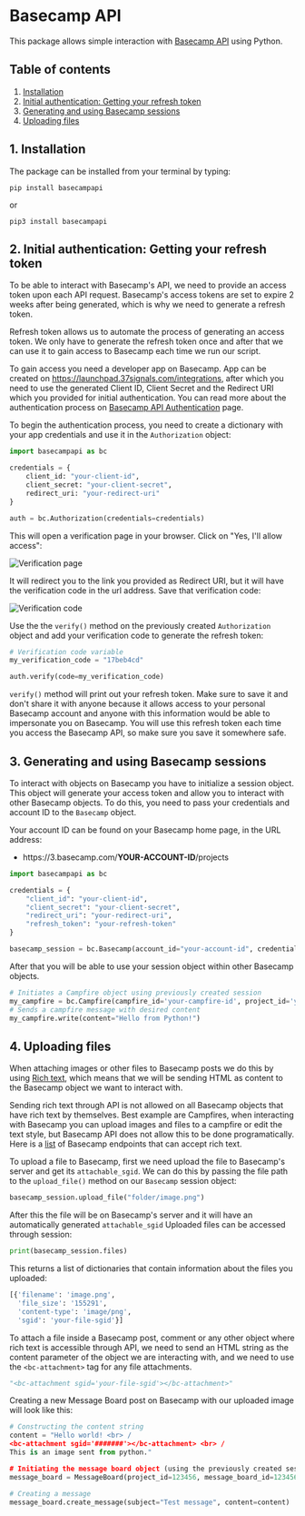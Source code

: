 


# Basecamp API

This package allows simple interaction with [Basecamp API](https://github.com/basecamp/bc3-api) using Python.

## Table of contents

1. [Installation](https://github.com/mare011rs/basecampapi#1-installation)
2. [Initial authentication: Getting your refresh token](https://github.com/mare011rs/basecampapi#2-initial-authentication-getting-your-refresh-token)
3. [Generating and using Basecamp sessions](https://github.com/mare011rs/basecampapi#3-generating-and-using-basecamp-sessions)
4. [Uploading files](https://github.com/mare011rs/basecampapi#4-uploading-files)

## 1. Installation
The package can be installed from your terminal by typing:

    pip install basecampapi
or

    pip3 install basecampapi


## 2. Initial authentication: Getting your refresh token

To be able to interact with Basecamp's API, we need to provide an access token upon each API request. Basecamp's access tokens are set to expire 2 weeks after being generated, which is why we need to generate a refresh token.

Refresh token allows us to automate the process of generating an access token. We only have to generate the refresh token once and after that we can use it to gain access to Basecamp each time we run our script.

To gain access you need a developer app on Basecamp. App can be created on https://launchpad.37signals.com/integrations, after which you need to use the generated Client ID, Client Secret and the Redirect URI which you provided for initial authentication. You can read more about the authentication process on [Basecamp API Authentication](https://github.com/basecamp/api/blob/master/sections/authentication.md) page.

To begin the authentication process, you need to create a dictionary with your app credentials and use it in the `Authorization` object:

```python
import basecampapi as bc

credentials = {
	client_id: "your-client-id",
	client_secret: "your-client-secret",
	redirect_uri: "your-redirect-uri"
}

auth = bc.Authorization(credentials=credentials)
```

This will open a verification page in your browser. Click on "Yes, I'll allow access":

![Verification page](https://user-images.githubusercontent.com/24939829/209202366-bae05d01-5f8d-4ca6-a0f8-5e1eb9088acd.png  "Verification page")

It will redirect you to the link you provided as Redirect URI, but it will have the verification code in the url address. Save that verification code:

![Verification code](https://user-images.githubusercontent.com/24939829/209202400-d2aa342b-70e1-4fd1-9787-2f3dc1280a57.png  "Verification code")

Use the the `verify()` method on the previously created `Authorization` object and add your verification code to generate the refresh token:

```python
# Verification code variable 
my_verification_code = "17beb4cd"

auth.verify(code=my_verification_code)
```

`verify()` method will print out your refresh token. Make sure to save it and don't share it with anyone because it allows access to your personal Basecamp account and anyone with this information would be able to impersonate you on Basecamp. You will use this refresh token each time you access the Basecamp API, so make sure you save it somewhere safe.




## 3. Generating and using Basecamp sessions
To interact with objects on Basecamp you have to initialize a session object. This object will generate your access token and allow you to interact with other Basecamp objects. To do this, you need to pass your credentials and account ID to the `Basecamp` object.

Your account ID can be found on your Basecamp home page, in the URL address:
- https:<SPAN></SPAN>//3.basecamp.com/<b>YOUR-ACCOUNT-ID</b>/projects

```python
import basecampapi as bc

credentials = {
	"client_id": "your-client-id",
	"client_secret": "your-client-secret",
	"redirect_uri": "your-redirect-uri",
	"refresh_token": "your-refresh-token"
}

basecamp_session = bc.Basecamp(account_id="your-account-id", credentials=credentials)
```
After that you will be able to use your session object within other Basecamp objects.

```python
# Initiates a Campfire object using previously created session
my_campfire = bc.Campfire(campfire_id='your-campfire-id', project_id='your-project-id', session=basecamp_session)
# Sends a campfire message with desired content
my_campfire.write(content="Hello from Python!") 
```


## 4. Uploading files

When attaching images or other files to Basecamp posts we do this by using [Rich text](https://github.com/basecamp/bc3-api/blob/3f71ee57b278be6e71f51488c71197f600395a2b/sections/rich_text.md), which means that we will be sending HTML as content to the Basecamp object we want to interact with. 

Sending rich text through API is not allowed on all Basecamp objects that have rich text by themselves. Best example are Campfires, when interacting with Basecamp you can upload images and files to a campfire or edit the text style, but Basecamp API does not allow this to be done programatically. Here is a [list](https://github.com/basecamp/bc3-api/blob/3f71ee57b278be6e71f51488c71197f600395a2b/sections/rich_text.md#rich-text-content-attributes) of Basecamp endpoints that can accept rich text.


To upload a file to Basecamp, first we need upload the file to Basecamp's server and get its `attachable_sgid`. We can do this by passing the file path to the `upload_file()` method on our `Basecamp` session object:

```python
basecamp_session.upload_file("folder/image.png")
```
After this the file will be on Basecamp's server and it will have an automatically generated `attachable_sgid` Uploaded files can be accessed through session:
```python
print(basecamp_session.files)
```
This returns a list of dictionaries that contain information about the files you uploaded:
```python
[{'filename': 'image.png',
  'file_size': '155291',
  'content-type': 'image/png',
  'sgid': 'your-file-sgid'}]
```
To attach a file inside a Basecamp post, comment or any other object where rich text is accessible through API, we need to send an HTML string  as the content parameter of the object we are interacting with, and we need to use the `<bc-attachment>` tag for any file attachments.

```python
"<bc-attachment sgid='your-file-sgid'></bc-attachment>"
```

Creating a new Message Board post on Basecamp with our uploaded image will look like this:
```python
# Constructing the content string
content = "Hello world! <br> / 
<bc-attachment sgid='#######'></bc-attachment> <br> /
This is an image sent from python."

# Initiating the message board object (using the previously created session object)
message_board = MessageBoard(project_id=123456, message_board_id=123456, session=basecamp_session)

# Creating a message
message_board.create_message(subject="Test message", content=content)
```



